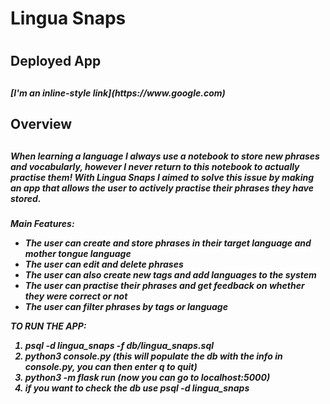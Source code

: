 <h1> Lingua Snaps <h1>

<h2>Deployed App<h2>
<h5>[I'm an inline-style link](https://www.google.com)<h5>

<h2>Overview<h2>

<h5> When learning a language I always use a notebook to store new phrases and vocabularly, however I 
never return to this notebook to actually practise them! With Lingua Snaps I aimed to solve this issue
by making an app that allows the user to actively practise their phrases they have stored.<h5>

Main Features:

* The user can create and store phrases in their target language and mother tongue language
* The user can edit and delete phrases
* The user can also create new tags and add languages to the system
* The user can practise their phrases and get feedback on whether they were correct or not
* The user can filter phrases by tags or language 


TO RUN THE APP:

1. psql -d lingua_snaps -f db/lingua_snaps.sql
2. python3 console.py (this will populate the db with the info in console.py, you can then enter q to quit)
3. python3 -m flask run (now you can go to localhost:5000)
4. if you want to check the db use psql -d lingua_snaps